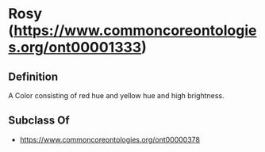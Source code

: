 # Rosy (https://www.commoncoreontologies.org/ont00001333)

## Definition
A Color consisting of red hue and yellow hue and high brightness.

## Subclass Of
- https://www.commoncoreontologies.org/ont00000378

